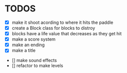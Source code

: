 # TODOS

- [x] make it shoot acording to where it hits the paddle
- [x] create a Block class for blocks to distroy
- [x] blocks have a life value that decreases as they get hit
- [x] make a score system
- [x] make an ending
- [x] make a title
- [] make sound effects
- [] refactor to make levels

